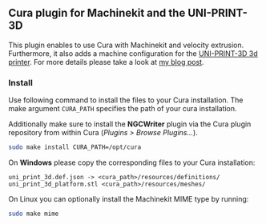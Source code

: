 ## Cura plugin for Machinekit and the UNI-PRINT-3D
This plugin enables to use Cura with Machinekit and velocity
extrusion. Furthermore, it also adds a machine configuration for the
[UNI-PRINT-3D 3d printer](https://github.com/thecooltool/UNI-PRINT-3D).
For more details please take a look at [my blog post](http://machinekoder.com/?p=9).

### Install
Use following command to install the files to your Cura installation.
The make argument `CURA_PATH` specifies the path of your cura installation.

Additionally make sure to install the **NGCWriter** plugin via the Cura plugin repository from within Cura (*Plugins > Browse Plugins...*).

``` bash
sudo make install CURA_PATH=/opt/cura
```

On **Windows** please copy the corresponding files to your Cura
installation:

```
uni_print_3d.def.json -> <cura_path>/resources/definitions/
uni_print_3d_platform.stl <cura_path>/resources/meshes/
```

On Linux you can optionally install the Machinekit MIME type by running:

``` bash
sudo make mime
```
